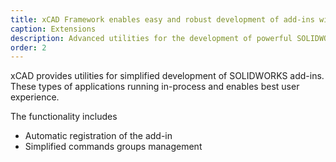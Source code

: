 ```yaml
---
title: xCAD Framework enables easy and robust development of add-ins with SOLIDWORKS API
caption: Extensions
description: Advanced utilities for the development of powerful SOLIDWORKS add-ins using SOLIDWORKS API in .NET (C# and VB.NET). Framework simplifies the creation and maintaining of commands and UI elements.
order: 2
---
```

xCAD provides utilities for simplified development of SOLIDWORKS add-ins. These types of applications running in-process and enables best user experience.

The functionality includes

* Automatic registration of the add-in
* Simplified commands groups management
